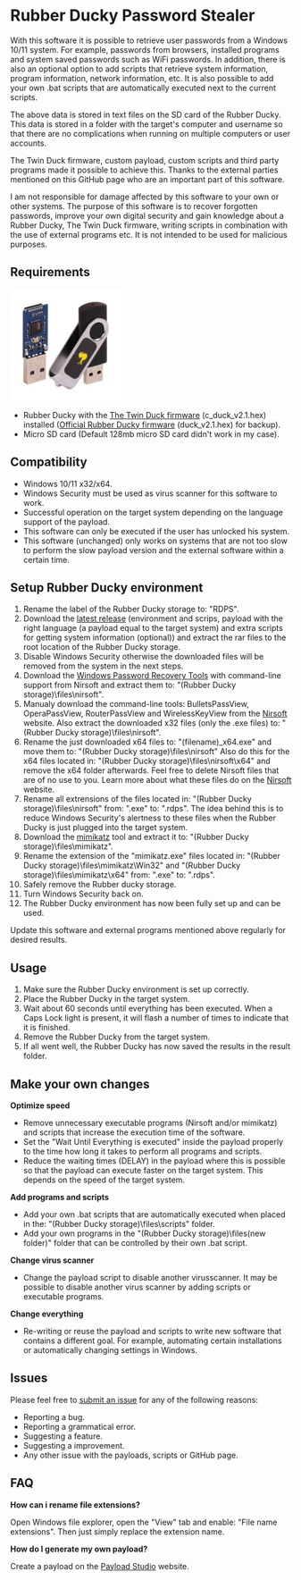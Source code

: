 # Rubber Ducky Password Stealer

With this software it is possible to retrieve user passwords from a Windows 10/11 system. For example, passwords from browsers, installed programs and system saved passwords such as WiFi passwords. In addition, there is also an optional option to add scripts that retrieve system information, program information, network information, etc. It is also possible to add your own .bat scripts that are automatically executed next to the current scripts.

The above data is stored in text files on the SD card of the Rubber Ducky. This data is stored in a folder with the target's computer and username so that there are no complications when running on multiple computers or user accounts.

The Twin Duck firmware, custom payload, custom scripts and third party programs made it possible to achieve this. Thanks to the external parties mentioned on this GitHub page who are an important part of this software.

I am not responsible for damage affected by this software to your own or other systems. The purpose of this software is to recover forgotten passwords, improve your own digital security and gain knowledge about a Rubber Ducky, The Twin Duck firmware, writing scripts in combination with the use of external programs etc. It is not intended to be used for malicious purposes.

## Requirements

<img src="./assets/usb_rubber_ducky.jpg" alt="Rubber Ducky" width="200px" height="200px">

- Rubber Ducky with the [The Twin Duck firmware](./assets/c_duck_v2.1.hex) (c_duck_v2.1.hex) installed ([Official Rubber Ducky firmware](./assets/duck_v2.1.hex) (duck_v2.1.hex) for backup).
- Micro SD card (Default 128mb micro SD card didn't work in my case).

## Compatibility

- Windows 10/11 x32/x64.
- Windows Security must be used as virus scanner for this software to work.
- Successful operation on the target system depending on the language support of the payload.
- This software can only be executed if the user has unlocked his system.
- This software (unchanged) only works on systems that are not too slow to perform the slow payload version and the external software within a certain time.

## Setup Rubber Ducky environment

1. Rename the label of the Rubber Ducky storage to: "RDPS".
2. Download the [latest release](https://github.com/Krouwndouwn/Rubber_Ducky_Password_Stealer/releases/latest) (environment and scrips, payload with the right language (a payload equal to the target system) and extra scripts for getting system information (optional)) and extract the rar files to the root location of the Rubber Ducky storage.
3. Disable Windows Security otherwise the downloaded files will be removed from the system in the next steps.
4. Download the [Windows Password Recovery Tools](https://www.nirsoft.net/password_recovery_tools.html) with command-line support from Nirsoft and extract them to: "(Rubber Ducky storage)\files\nirsoft\".
5. Manualy download the command-line tools: BulletsPassView, OperaPassView, RouterPassView and WirelessKeyView from the [Nirsoft](https://www.nirsoft.net/) website. Also extract the downloaded x32 files (only the .exe files) to: "(Rubber Ducky storage)\files\nirsoft\".
6. Rename the just downloaded x64 files to: "(filename)_x64.exe" and move them to: "(Rubber Ducky storage)\files\nirsoft\" Also do this for the x64 files located in: "(Rubber Ducky storage)\files\nirsoft\x64\" and remove the x64 folder afterwards. Feel free to delete Nirsoft files that are of no use to you. Learn more about what these files do on the [Nirsoft](https://www.nirsoft.net/) website.
7. Rename all extrensions of the files located in: "(Rubber Ducky storage)\files\nirsoft\" from: ".exe" to: ".rdps". The idea behind this is to reduce Windows Security's alertness to these files when the Rubber Ducky is just plugged into the target system.
8. Download the [mimikatz](https://github.com/gentilkiwi/mimikatz/releases) tool and extract it to: "(Rubber Ducky storage)\files\mimikatz\".
9. Rename the extension of the "mimikatz.exe" files located in: "(Rubber Ducky storage)\files\mimikatz\Win32\" and "(Rubber Ducky storage)\files\mimikatz\x64\" from: ".exe" to: ".rdps".
10. Safely remove the Rubber ducky storage.
11. Turn Windows Security back on.
12. The Rubber Ducky environment has now been fully set up and can be used.

Update this software and external programs mentioned above regularly for desired results.

## Usage

1. Make sure the Rubber Ducky environment is set up correctly.
2. Place the Rubber Ducky in the target system.
3. Wait about 60 seconds until everything has been executed. When a Caps Lock light is present, it will flash a number of times to indicate that it is finished.
4. Remove the Rubber Ducky from the target system.
5. If all went well, the Rubber Ducky has now saved the results in the result folder.

## Make your own changes

**Optimize speed**

- Remove unnecessary executable programs (Nirsoft and/or mimikatz) and scripts that increase the execution time of the software.
- Set the "Wait Until Everything is executed" inside the payload properly to the time how long it takes to perform all programs and scripts.
- Reduce the waiting times (DELAY) in the payload where this is possible so that the payload can execute faster on the target system. This depends on the speed of the target system.

**Add programs and scripts**

- Add your own .bat scripts that are automatically executed when placed in the: "(Rubber Ducky storage)\files\scripts\" folder.
- Add your own programs in the "(Rubber Ducky storage)\files\(new folder)\" folder that can be controlled by their own .bat script.

**Change virus scanner**

- Change the payload script to disable another virusscanner. It may be possible to disable another virus scanner by adding scripts or executable programs.

**Change everything**

- Re-writing or reuse the payload and scripts to write new software that contains a different goal. For example, automating certain installations or automatically changing settings in Windows.

## Issues

Please feel free to [submit an issue](https://github.com/Krouwndouwn/Rubber_Ducky_Password_Stealer/issues/new/choose) for any of the following reasons:

- Reporting a bug.
- Reporting a grammatical error.
- Suggesting a feature.
- Suggesting a improvement.
- Any other issue with the payloads, scripts or GitHub page.

## FAQ

**How can i rename file extensions?**

Open Windows file explorer, open the "View" tab and enable: "File name extensions". Then just simply replace the extension name.

**How do I generate my own payload?**

Create a payload on the [Payload Studio](https://payloadstudio.hak5.org/community/) website.

